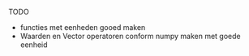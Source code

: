 TODO

* functies met eenheden gooed maken
* Waarden en Vector operatoren conform numpy maken met goede eenheid